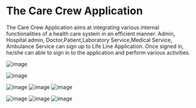 # The Care Crew Application
The Care Crew Application aims at integrating various internal functionalities of a health care system in an efficient manner. 
Admin, Hospital admin, Doctor,Patient,Laboratory Service,Medical Service, Ambulance Service can sign up to Life Line Application. Once signed in, he/she can able to sign in to the application and perform various activities.

![image](https://user-images.githubusercontent.com/68218730/149614592-753a8f25-dc36-4eeb-a4d1-b2d00c737db6.png)

![image](https://user-images.githubusercontent.com/68218730/149614602-727c88e8-1ee9-4c81-b803-c43d0b8d37ff.png)


![image](https://user-images.githubusercontent.com/68218730/149614607-d9f80a48-a4d5-407d-80ee-ed2df640ae00.png)
![image](https://user-images.githubusercontent.com/68218730/149614610-e16d6442-9f3c-4677-968d-12b6f09be0d6.png)
![image](https://user-images.githubusercontent.com/68218730/149614636-9254f8d4-9e6b-4a0a-8b41-db17f1424584.png)

![image](https://user-images.githubusercontent.com/68218730/149614628-69e32406-2af7-4ce7-83c2-d87c2bc18637.png)
![image](https://user-images.githubusercontent.com/68218730/149614640-6ddc80c6-5511-4588-a91e-1d301da3ccb8.png)
![image](https://user-images.githubusercontent.com/68218730/149614630-aea391c8-6c58-4701-87b6-6820d534d28b.png)
